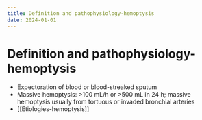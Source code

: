 ```yaml
---
title: Definition and pathophysiology-hemoptysis
date: 2024-01-01
---
```

# Definition and pathophysiology-hemoptysis
* Expectoration of blood or blood-streaked sputum
* Massive hemoptysis: >100 mL/h or >500 mL in 24 h; massive hemoptysis usually from tortuous or invaded bronchial arteries
 * [[Etiologies-hemoptysis]]

